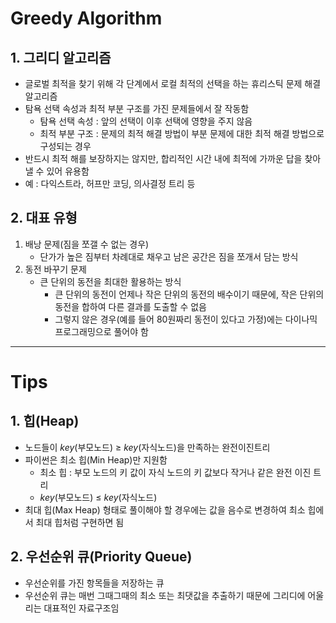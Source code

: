 # Greedy Algorithm
## 1. 그리디 알고리즘
- 글로벌 최적을 찾기 위해 각 단계에서 로컬 최적의 선택을 하는 휴리스틱 문제 해결 알고리즘
- 탐욕 선택 속성과 최적 부분 구조를 가진 문제들에서 잘 작동함
  - 탐욕 선택 속성 : 앞의 선택이 이후 선택에 영향을 주지 않음
  - 최적 부분 구조 : 문제의 최적 해결 방법이 부분 문제에 대한 최적 해결 방법으로 구성되는 경우
- 반드시 최적 해를 보장하지는 않지만, 합리적인 시간 내에 최적에 가까운 답을 찾아낼 수 있어 유용함
- 예 : 다익스트라, 허프만 코딩, 의사결정 트리 등
## 2. 대표 유형
1. 배낭 문제(짐을 쪼갤 수 없는 경우)
    - 단가가 높은 짐부터 차례대로 채우고 남은 공간은 짐을 쪼개서 담는 방식
2. 동전 바꾸기 문제
    - 큰 단위의 동전을 최대한 활용하는 방식
      - 큰 단위의 동전이 언제나 작은 단위의 동전의 배수이기 때문에, 작은 단위의 동전을 합하여 다른 결과를 도출할 수 없음
      - 그렇지 않은 경우(예를 들어 80원짜리 동전이 있다고 가정)에는 다이나믹 프로그래밍으로 풀어야 함
---------
# Tips
## 1. 힙(Heap)
- 노드들이 *key*(부모노드) &ge; *key*(자식노드)을 만족하는 완전이진트리
- 파이썬은 최소 힙(Min Heap)만 지원함
  - 최소 힙 : 부모 노드의 키 값이 자식 노드의 키 값보다 작거나 같은 완전 이진 트리
  - *key*(부모노드) &le; *key*(자식노드)
- 최대 힙(Max Heap) 형태로 풀이해야 할 경우에는 값을 음수로 변경하여 최소 힙에서 최대 힙처럼 구현하면 됨
## 2. 우선순위 큐(Priority Queue)
- 우선순위를 가진 항목들을 저장하는 큐
- 우선순위 큐는 매번 그때그때의 최소 또는 최댓값을 추출하기 때문에 그리디에 어울리는 대표적인 자료구조임
